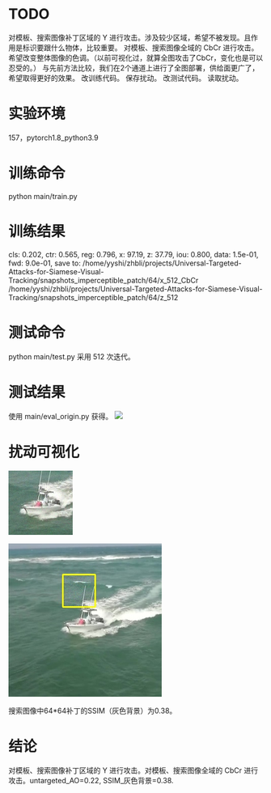 # TODO
对模板、搜索图像补丁区域的 Y 进行攻击。涉及较少区域，希望不被发现。且作用是标识要跟什么物体，比较重要。
对模板、搜索图像全域的 CbCr 进行攻击。希望改变整体图像的色调。（以前可视化过，就算全图攻击了CbCr，变化也是可以忍受的。）
与先前方法比较，我们在2个通道上进行了全图部署，供给面更广了，希望取得更好的效果。
改训练代码。
    保存扰动。
改测试代码。
    读取扰动。

# 实验环境
157，pytorch1.8_python3.9

# 训练命令
python main/train.py

# 训练结果
cls: 0.202, ctr: 0.565, reg: 0.796, x: 97.19, z: 37.79, iou: 0.800, data: 1.5e-01, fwd: 9.0e-01, 
 save to: /home/yyshi/zhbli/projects/Universal-Targeted-Attacks-for-Siamese-Visual-Tracking/snapshots_imperceptible_patch/64/x_512_CbCr /home/yyshi/zhbli/projects/Universal-Targeted-Attacks-for-Siamese-Visual-Tracking/snapshots_imperceptible_patch/64/z_512

 # 测试命令
 python main/test.py
 采用 512 次迭代。

 # 测试结果
 使用 main/eval_origin.py 获得。
 ![](success_plot.png)

 # 扰动可视化
 ![](1_adv_template_img.jpg)

 ![](2_adv_search_img_fgt.jpg)

 搜索图像中64*64补丁的SSIM（灰色背景）为0.38。

 # 结论
 对模板、搜索图像补丁区域的 Y 进行攻击。对模板、搜索图像全域的 CbCr 进行攻击。untargeted_AO=0.22, SSIM_灰色背景=0.38.